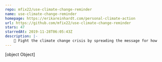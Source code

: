 ```yaml
---
repo: mfix22/use-climate-change-reminder
name: use-climate-change-reminder
homepage: https://erikareinhardt.com/personal-climate-action
url: https://github.com/mfix22/use-climate-change-reminder
stars: 47
starredAt: 2019-11-28T06:05:43Z
description: |-
    🌳 Fight the climate change crisis by spreading the message for how you can help
---
```


[object Object]
